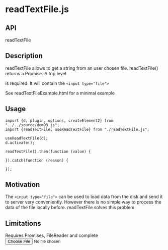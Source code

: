 # readTextFile.js

## API

readTextFile

## Description

readTextFile allows to get a string from an user chosen file. readTextFile() returns a Promise.
A top level <div data-element="readTextFileContainer"></div> is required. It will contain the `<input type="file">`

See readTextFileExample.html for a minimal example

## Usage

```
import {d, plugin, options, createElement2} from "../../source/dom99.js";
import {readTextFile, useReadTextFile} from "./readTextFile.js";

useReadTextFile(d);
d.activate();

readTextFile().then(function (value) {

}).catch(function (reason) {

});
```

## Motivation

The `<input type="file">` can be used to load data from the disk and send it to server very conveniently. However there is no simple way to process the data of the file locally before. readTextFile solves this problem

## Limitations

Requires Promises, FileReader and complete <input type="file">
